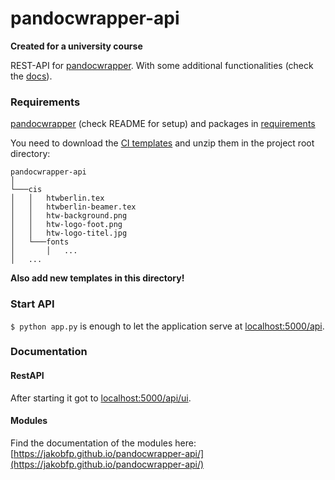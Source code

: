 # pandocwrapper-api

**Created for a university course**

REST-API for [pandocwrapper](https://github.com/jakobfp/pandocwrapper). With some additional functionalities (check the [docs](#documentation)).

### Requirements

[pandocwrapper](https://github.com/jakobfp/pandocwrapper) (check README for setup) and packages in [requirements](./requirements.txt)

You need to download the [CI templates](https://drive.google.com/uc?export=download&id=1B6MKITMW3hA2esRCTxilOGrLN2G1EbYB) and unzip them in the project root directory:
```
pandocwrapper-api
│   
└───cis
│   │   htwberlin.tex
│   │   htwberlin-beamer.tex
│   │   htw-background.png
│   │   htw-logo-foot.png
│   │   htw-logo-titel.jpg
│   └───fonts
│       │   ...
│   ...   

```
**Also add new templates in this directory!**

### Start API

`$ python app.py` is enough to let the application serve at [localhost:5000/api](localhost:5000/api).

### Documentation

#### RestAPI
After starting it got to [localhost:5000/api/ui](localhost:5000/api/ui).

#### Modules
Find the documentation of the modules here: [https://jakobfp.github.io/pandocwrapper-api/](https://jakobfp.github.io/pandocwrapper-api/)
